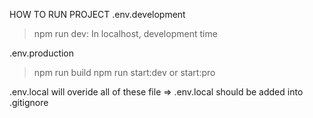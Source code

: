 HOW TO RUN PROJECT
.env.development
> npm run dev: In localhost, development time

.env.production
> npm run build
> npm run start:dev or start:pro

.env.local
will overide all of these file => .env.local should be added into .gitignore